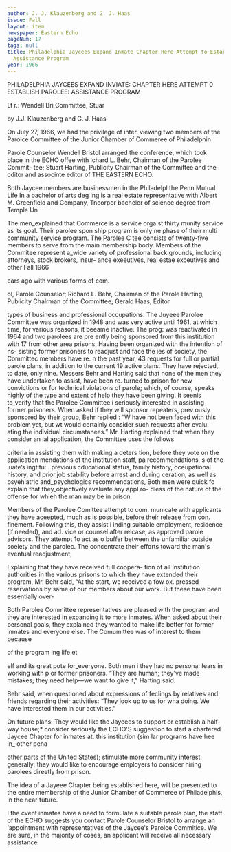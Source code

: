 ```yaml
---
author: J. J. Klauzenberg and G. J. Haas
issue: Fall
layout: item
newspaper: Eastern Echo
pageNum: 17
tags: null
title: Philadelphia Jaycees Expand Inmate Chapter Here Attempt to Establish Parolee
  Assistance Program
year: 1966
---
```


PHILADELPHIA JAYCEES EXPAND INVIATE: CHAPTER HERE ATTEMPT 0 ESTABLISH PAROLEE: ASSISTANCE PROGRAM

Lt r.: Wendell Bri Committee; Stuar

by J.J. Klauzenberg and G. J. Haas

On July 27, 1966, we had the privilege of inter. viewing two members of the Parolce Committee of the Junior Chamber of Commeree of Philadelphin

Parole Counselor Wendell Bristol arranged the conference, which took place in the ECHO offee with ichard L. Behr, Chairman of the Parolee Commit- tee; Stuart Harting, Publicity Chairman of the Committee and the cditor and associnte editor of THE EASTERN ECHO.

Both Jaycee members are businessmen in the Philadelpl the Penn Mutual Life In a bachelor of arts deg ing is a real estate representative with Albert M. Greenfield and Company, Tncorpor bachelor of science degree from Temple Un

The men_explained that Commerce is a service orga st thirty munity service as its goal. Their parolee spon ship program is only ne phase of their multi community service program. The Parolee C tee consists of twenty-five members to serve from the main membership body. Members of the Commitee represent a_wide variety of professional back grounds, including attorneys, stock brokers, insur- ance exeeutives, real estae exceutives and other Fall 1966

ears ago with various forms of com.

ol, Parole Counselor; Richard L. Behr, Chairman of the Parole Harting, Publicity Chalrman of the Committee; Gerald Haas, Editor

types of business and professional occupations. The Juyeee Parolee Committee was organized in 1948 and was very active until 1961, at which time, for various reasons, it beeame inactive. The prog: was reactivated in 1964 and two parolees are pre ently being sponsored from this institution with 17 from other area prisons, Having been organized with the intention of ns- sisting former prisoners to readjust and face the ies of society, the Committec members have re. n the past year, 43 requests for full or partial parole plans, in addition to the current 19 active plans. They have rejected, to date, only nine. Messers Behr and Harting said that none of the men they have undertaken to assist, have been re. turned to prison for new convictions or for technical violations of parole; which, of course, speaks highly of the type and extent of help they have been giving. It seenis to_verify that the Parolee Committee i seriously interested in assisting former prisoners. When asked if they will sponsor repeaters, prev ously sponsored by their group, Behr replied : “W have not been faced with this problem yet, but wt would certainly consider such requests after evalu. ating the individual circumstanees.” Mr. Harting explained that when they consider an ial application, the Committee uses the follows

criteria in assisting them with making a deters tion, before they vote on the application mendations of the institution staff, pa recommendations, s of the iuate’s ingtitu: . previous cducational status, family history, oceupational history, and prior.job stability before arrest and during ceration, as well as. psyehiatric and_psychologics recommendations, Both men were quick fo explain that they_objectively evaluate any appl ro- dless of the nature of the offense for whieh the man may be in prison.

Members of the Parolee Comittee attempt to com. municate with applicants they have aceepted, much as is possible, before their release from con. finement. Following this, they assist i inding suitable employment, residence (if needed), and ad. vice or counsel after relcase, as approved parole advisors. They attempt 1o act as o buffer between the unfamiliar outside soeiety and the parolec. The concentrate their efforts toward the man's eventual readjustment,

Explaining that they have received full coopera- tion of all institution authorities in the various prisons to which they have extended their program, Mr. Behr said, “At the start, we reccived a fow ox. pressed reservations by same of our members about our work. But these have been essentially over-

Both Parolee Committee representatives are pleased with the program and they are interested in expanding it to more inmates. When asked about their personal goals, they explained they wanted to make life better for former inmates and everyone else. The Comumittee was of interest to them because

of the program ing life et

elf and its great pote for_everyone. Both men i they had no personal fears in working with p or former prisoners. “They are human; they've made mistakes; they need help—we want to give it," Harting said.

Behr said, when questioned about expressions of feclings by relatives and friends regarding their activities: “They look up to us for wha doing. We have interested them in our activities.”

On future plans: They would like the Jaycees to support or establish a half-way house;* consider seriously the ECHO'S suggestion to start a chartered Jaycee Chapter for inmates at. this institution (sim lar programs have hee in_ other pena

other parts of the United States); stimulate more community interest. generally; they would like to encourage employers to consider hiring parolees direetly from prison.

The idea of a Jayeee Chapter being established here, will be presented to the entire membership of the Junior Chamber of Commeree of Philadelphis, in the near future.

I the cvent inmates have a need to formulate a suitable parole plan, the staff of the ECHO suggests you contact Parole Counselor Bristol to arrange an ‘appointment with representatives of the Jaycee's Parolce Commitice. We are sure, in the majority of coses, an applicant will receive all necessary assistance